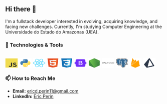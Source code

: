 ## Hi there 👋

I'm a fullstack developer interested in evolving, acquiring knowledge, and facing new challenges. Currently, I'm studying Computer Engineering at the Universidade do Estado do Amazonas (UEA).

### 🔧 Technologies & Tools

<div style="display: inline_block"><br>
  <img align="center" alt="JavaScript" height="30" width="40" src="https://raw.githubusercontent.com/devicons/devicon/master/icons/javascript/javascript-original.svg">
  <img align="center" alt="Python" height="30" width="40" src="https://raw.githubusercontent.com/devicons/devicon/master/icons/python/python-original.svg">
  <img align="center" alt="React" height="30" width="40" src="https://raw.githubusercontent.com/devicons/devicon/master/icons/react/react-original.svg">
  <img align="center" alt="HTML" height="30" width="40" src="https://raw.githubusercontent.com/devicons/devicon/master/icons/html5/html5-original.svg">
  <img align="center" alt="CSS" height="30" width="40" src="https://raw.githubusercontent.com/devicons/devicon/master/icons/css3/css3-original.svg">
  <img align="center" alt="Bootstrap" height="30" width="40" src="https://raw.githubusercontent.com/devicons/devicon/master/icons/bootstrap/bootstrap-plain.svg">
  <img align="center" alt="Node.js" height="30" width="40" src="https://raw.githubusercontent.com/devicons/devicon/master/icons/nodejs/nodejs-original.svg">
  <img align="center" alt="Express.js" height="30" width="40" src="https://raw.githubusercontent.com/devicons/devicon/master/icons/express/express-original-wordmark.svg">
  <img align="center" alt="PostgreSQL" height="30" width="40" src="https://raw.githubusercontent.com/devicons/devicon/master/icons/postgresql/postgresql-original.svg">
  <img align="center" alt="Firebase" height="30" width="40" src="https://raw.githubusercontent.com/devicons/devicon/master/icons/firebase/firebase-plain.svg">
   <img align="center" alt="Prisma" height="30" width="40" src="https://raw.githubusercontent.com/devicons/devicon/master/icons/prisma/prisma-original.svg">

</div>

### 📫 How to Reach Me

- **Email:** ericd.perin11@gmail.com
- **LinkedIn:** [Eric Perin](https://www.linkedin.com/in/eric-perin-b09077226/)

<!-- 
<div>
  <img src="https://github-readme-stats.vercel.app/api/top-langs/?username=ericperinn&layout=compact&theme=dark">
</div>
-->

